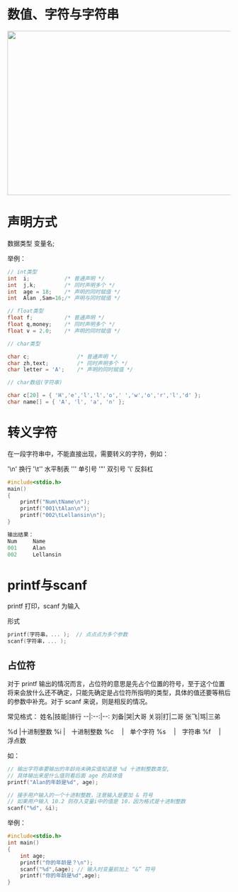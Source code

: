 数值、字符与字符串
============

<img class="alignnone" title="第2讲 数值、字符与字符串" src="http://pic002.cnblogs.com/images/2012/401241/2012101700414410.jpg" alt="" width="515" height="370" />

<h1>声明方式</h1>
数据类型 变量名;

举例：


```cpp
// int类型
int  i;           /* 普通声明 */
int  j,k;         /* 同时声明多个 */
int  age = 18;    /* 声明的同时赋值 */
int  Alan ,Sam=16;/* 声明与同时赋值 */

// float类型
float f;          /* 普通声明 */
float q,money;    /* 同时声明多个 */
float v = 2.0;    /* 声明的同时赋值 */

// char类型

char c;               /* 普通声明 */
char zh,text;         /* 同时声明多个 */
char letter = 'A';    /* 声明的同时赋值 */

// char数组(字符串)

char c[20] = { 'H','e','l','l','o',' ','w','o','r','l','d' };
char name[] = { 'A', 'l', 'a', 'n' };
```

<h1>转义字符</h1>

在一段字符串中，不能直接出现，需要转义的字符，例如：

'\n' 换行
'\t'' 水平制表
'\'' 单引号
'\"' 双引号
'\\' 反斜杠


```cpp
#include<stdio.h>
main()
{
    printf("Num\tName\n");
    printf("001\tAlan\n");
    printf("002\tLellansin\n");
}
```


```cpp
输出结果：
Num　　　Name
001　　　Alan
002　　　Lellansin
```

<h1>printf与scanf</h1>

printf 打印，scanf 为输入

形式

```cpp
printf(字符串，... );  // 点点点为多个参数
scanf(字符串，... );
```

<h2>占位符</h2>

对于 printf 输出的情况而言，占位符的意思是先占个位置的符号，至于这个位置将来会放什么还不确定，只能先确定是占位符所指明的类型，具体的值还要等稍后的参数中补充。对于 scanf 来说，则是相反的情况。

常见格式：
姓名|技能|排行
--|:--:|--:
刘备|哭|大哥
关羽|打|二哥
张飞|骂|三弟

%d |十进制整数
%i |　十进制整数
%c 　|　单个字符
%s 　|　字符串
%f 　|　浮点数

如：


```cpp
// 输出字符串要输出的年龄尚未确实值知道是 %d 十进制整数类型, 
// 具体输出来是什么值则看后面 age 的具体值
printf("Alan的年龄是%d", age); 

// 接手用户输入的一个十进制整数，注意输入是要加 & 符号
// 如果用户输入 10.2 则存入变量i中的值是 10，因为格式是十进制整数
scanf("%d", &i);

```

举例：


```cpp
#include<stdio.h>
int main()
{
    int age;
    printf("你的年龄是？\n");
    scanf("%d",&age); // 输入时变量前加上 “&” 符号
    printf("你的年龄是%d",age);
}
```

